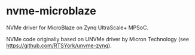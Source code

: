 # nvme-microblaze
NVMe driver for MicroBlaze on Zynq UltraScale+ MPSoC.

NVMe code originally based on UNVMe driver by Micron Technology (see https://github.com/RTSYork/unvme-zynq).
